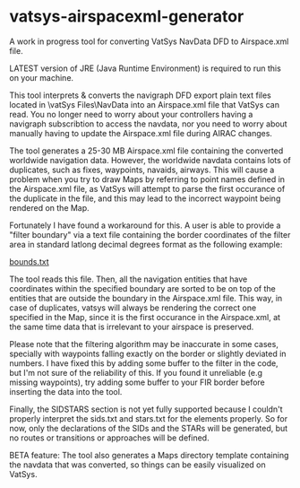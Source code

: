 # vatsys-airspacexml-generator
A work in progress tool for converting VatSys NavData DFD to Airspace.xml file.

LATEST version of JRE (Java Runtime Environment) is required to run this on your machine.

This tool interprets & converts the navigraph DFD export plain text files located in \vatSys Files\NavData into an Airspace.xml file that VatSys can read.
You no longer need to worry about your controllers having a navigraph subscribtion to access the navdata, nor you need to worry about manually having to update 
the Airspace.xml file during AIRAC changes.

The tool generates a 25-30 MB Airspace.xml file containing the converted worldwide navigation data. However, the worldwide navdata contains lots of duplicates, such as
fixes, waypoints, navaids, airways.
This will cause a problem when you try to draw Maps by referring to point names defined in the Airspace.xml file, as VatSys will attempt to parse the first occurance of
the duplicate in the file, and this may lead to the incorrect waypoint being rendered on the Map.

Fortunately I have found a workaround for this.
A user is able to provide a "filter boundary" via a text file containing the border coordinates of the filter area in standard latlong decimal degrees format 
as the following example:

[bounds.txt](https://github.com/Nestirium/vatsys-airspacexml-generator/files/10983140/bounds.txt)

The tool reads this file. Then, all the navigation entities that have coordinates within the specified boundary are sorted to be on top of the entities that are outside
the boundary in the Airspace.xml file. 
This way, in case of duplicates, vatsys will always be rendering the correct one specified in the Map, since it is the first occurance in the Airspace.xml, at the same time
data that is irrelevant to your airspace is preserved. 

Please note that the filtering algorithm may be inaccurate in some cases, specially with waypoints falling exactly on the border or slightly deviated in numbers. 
I have fixed this by adding some buffer to the filter in the code, but I'm not sure of the reliability of this.
If you found it unreliable (e.g missing waypoints), try adding some buffer to your FIR border before inserting the data into the tool.

Finally, the SIDSTARS section is not yet fully supported because I couldn't properly interpret the sids.txt and stars.txt for the <Route> elements properly.
So for now, only the declarations of the SIDs and the STARs will be generated, but no routes or transitions or approaches will be defined.

BETA feature:
The tool also generates a Maps directory template containing the navdata that was converted, so things can be easily visualized on VatSys.
